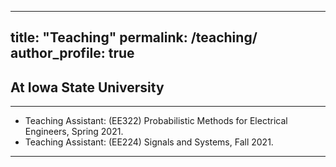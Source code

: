 

---
title: "Teaching"
permalink: /teaching/
author_profile: true
---



## At Iowa State University
---
- Teaching Assistant: (EE322) Probabilistic Methods for Electrical Engineers, Spring 2021.
- Teaching Assistant: (EE224) Signals and Systems, Fall 2021.
---
